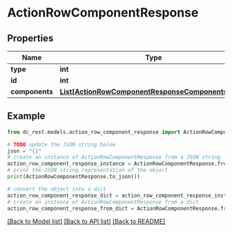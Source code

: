 # ActionRowComponentResponse


## Properties

Name | Type | Description | Notes
------------ | ------------- | ------------- | -------------
**type** | **int** |  | 
**id** | **int** |  | 
**components** | [**List[ActionRowComponentResponseComponentsInner]**](ActionRowComponentResponseComponentsInner.md) |  | [optional] 

## Example

```python
from dc_rest.models.action_row_component_response import ActionRowComponentResponse

# TODO update the JSON string below
json = "{}"
# create an instance of ActionRowComponentResponse from a JSON string
action_row_component_response_instance = ActionRowComponentResponse.from_json(json)
# print the JSON string representation of the object
print(ActionRowComponentResponse.to_json())

# convert the object into a dict
action_row_component_response_dict = action_row_component_response_instance.to_dict()
# create an instance of ActionRowComponentResponse from a dict
action_row_component_response_from_dict = ActionRowComponentResponse.from_dict(action_row_component_response_dict)
```
[[Back to Model list]](../README.md#documentation-for-models) [[Back to API list]](../README.md#documentation-for-api-endpoints) [[Back to README]](../README.md)


